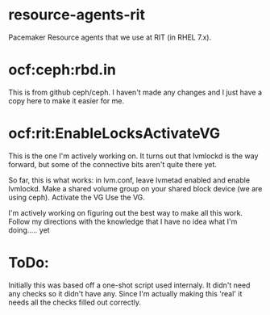 # resource-agents-rit
Pacemaker Resource agents that we use at RIT (in RHEL 7.x).   

# ocf:ceph:rbd.in 
This is from github ceph/ceph.  I haven't made any changes and I just have 
a copy here to make it easier for me.

# ocf:rit:EnableLocksActivateVG
This is the one I'm actively working on.  It turns out that lvmlockd is the 
way forward, but some of the connective bits aren't quite there yet.

So far, this is what works: 
in lvm.conf, leave lvmetad enabled and enable lvmlockd.
Make a shared volume group on your shared block device (we are using ceph).
Activate the VG
Use the VG.

I'm actively working on figuring out the best way to make all this work.
Follow my directions with the knowledge that I have no idea what I'm doing.....
yet

# ToDo:
Initially this was based off a one-shot script used internaly.  It didn't need 
any checks so it didn't have any.  Since I'm actually making this 'real' it 
needs all the checks filled out correctly.


